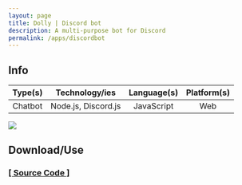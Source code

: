 ```yaml
---
layout: page
title: Dolly | Discord bot
description: A multi-purpose bot for Discord
permalink: /apps/discordbot
---
```


## Info

| Type(s) | Technology/ies | Language(s) | Platform(s) |
|:---:|:---:|:---:|:---:|
| Chatbot | Node.js, Discord.js | JavaScript | Web |

![](https://dewanmukto.github.io/asset/images/post1.jpg)

## Download/Use

### [[ Source Code ]](https://github.com/diztil/Dolly)
